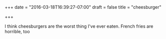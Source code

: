 +++
date = "2016-03-18T16:39:27-07:00"
draft = false
title = "cheesburger"

+++

I think cheesburgers are the worst thing I've ever eaten. French fries are horrible, too
